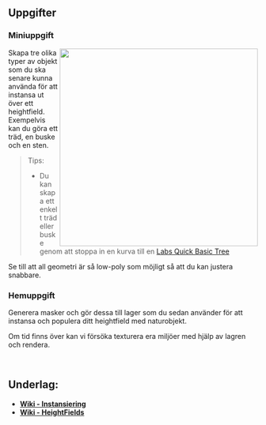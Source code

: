 ## Uppgifter


### Miniuppgift

<img src="https://github.com/user-attachments/assets/b66b043d-8b3a-48b6-9c6a-70661cb11a59" align="right" width="400">

Skapa tre olika typer av objekt som du ska senare kunna använda för att instansa ut över ett heightfield. Exempelvis kan du göra ett träd, en buske och en sten.
> Tips:
> * Du kan skapa ett enkelt träd eller buske genom att stoppa in en kurva till en [Labs Quick Basic Tree](https://www.sidefx.com/docs/houdini/nodes/sop/labs--quick_basic_tree.html)

Se till att all geometri är så low-poly som möjligt så att du kan justera snabbare.

### Hemuppgift

Generera masker och gör dessa till lager som du sedan använder för att instansa och populera ditt heightfield med naturobjekt.

Om tid finns över kan vi försöka texturera era miljöer med hjälp av lagren och rendera.

&nbsp;

## Underlag:
- [**Wiki - Instansiering**](https://github.com/Studio-Konkret/Technical-Direction/wiki/Instansiering)
- [**Wiki - HeightFields**](https://github.com/Studio-Konkret/Technical-Direction/wiki/HeightFields)
